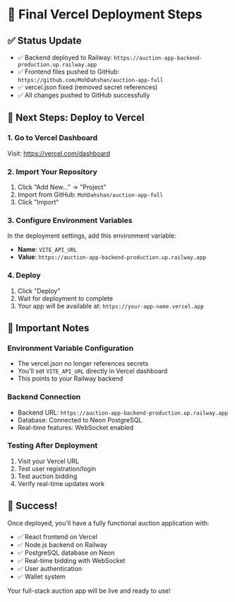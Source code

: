# 🚀 Final Vercel Deployment Steps

## ✅ Status Update
- ✅ Backend deployed to Railway: `https://auction-app-backend-production.up.railway.app`
- ✅ Frontend files pushed to GitHub: `https://github.com/MohDahshan/auction-app-full`
- ✅ vercel.json fixed (removed secret references)
- ✅ All changes pushed to GitHub successfully

## 🎯 Next Steps: Deploy to Vercel

### 1. Go to Vercel Dashboard
Visit: https://vercel.com/dashboard

### 2. Import Your Repository
1. Click "Add New..." → "Project"
2. Import from GitHub: `MohDahshan/auction-app-full`
3. Click "Import"

### 3. Configure Environment Variables
In the deployment settings, add this environment variable:
- **Name**: `VITE_API_URL`
- **Value**: `https://auction-app-backend-production.up.railway.app`

### 4. Deploy
1. Click "Deploy"
2. Wait for deployment to complete
3. Your app will be available at: `https://your-app-name.vercel.app`

## 🔧 Important Notes

### Environment Variable Configuration
- The vercel.json no longer references secrets
- You'll set `VITE_API_URL` directly in Vercel dashboard
- This points to your Railway backend

### Backend Connection
- Backend URL: `https://auction-app-backend-production.up.railway.app`
- Database: Connected to Neon PostgreSQL
- Real-time features: WebSocket enabled

### Testing After Deployment
1. Visit your Vercel URL
2. Test user registration/login
3. Test auction bidding
4. Verify real-time updates work

## 🎉 Success!
Once deployed, you'll have a fully functional auction application with:
- ✅ React frontend on Vercel
- ✅ Node.js backend on Railway  
- ✅ PostgreSQL database on Neon
- ✅ Real-time bidding with WebSocket
- ✅ User authentication
- ✅ Wallet system

Your full-stack auction app will be live and ready to use!
